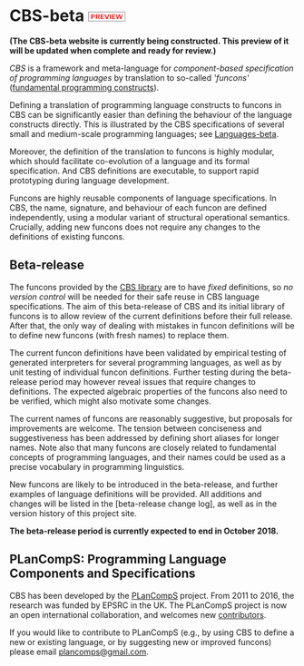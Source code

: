 CBS-beta ![PREVIEW](Funcons-beta/preview.png)
========

**(The CBS-beta website is currently being constructed. This preview of it**
**will be updated when complete and ready for review.)**

_CBS_ is a framework and meta-language for _component-based specification of
programming languages_ by translation to so-called _'funcons'_ 
([fundamental programming constructs]).

Defining a translation of programming language constructs to funcons in CBS can
be significantly easier than defining the behaviour of the language constructs
directly. This is illustrated by the CBS specifications of several small and
medium-scale programming languages; see [Languages-beta].

Moreover, the definition of the translation to funcons is highly modular, which
should facilitate co-evolution of a language and its formal specification. 
And CBS definitions are executable, to support rapid prototyping during
language development.

Funcons are highly reusable components of language specifications. In CBS, the 
name, signature, and behaviour of each funcon are defined independently, using
a modular variant of structural operational semantics. Crucially, adding new 
funcons does not require any changes to the definitions of existing funcons. 

Beta-release
------------

The funcons provided by the [CBS library] are to have *fixed* definitions, so 
*no version control* will be needed for their safe reuse in CBS language 
specifications. The aim of this beta-release of CBS and its initial library of
funcons is to allow review of the current definitions before their full release.
After that, the only way of dealing with mistakes in funcon definitions will
be to define new funcons (with fresh names) to replace them.

The current funcon definitions have been validated by empirical testing of
generated interpreters for several programming languages, as well as by unit
testing of individual funcon definitions. Further testing during the
beta-release period may however reveal issues that require changes to
definitions. The expected algebraic properties of the funcons also need to be
verified, which might also motivate some changes.

The current names of funcons are reasonably suggestive, but proposals for 
improvements are welcome. The tension between conciseness and suggestiveness
has been addressed by defining short aliases for longer names. Note also that
many funcons are closely related to fundamental concepts of programming
languages, and their names could be used as a precise vocabulary in
programming linguistics.

New funcons are likely to be introduced in the beta-release, and further
examples of language definitions will be provided. All additions and changes
will be listed in the [beta-release change log], as well as in the version
history of this project site.

**The beta-release period is currently expected to end in October 2018.**


PLanCompS: Programming Language Components and Specifications
----------

CBS has been developed by the [PLanCompS] project. From 2011 to 2016, the research
was funded by EPSRC in the UK. The PLanCompS project is now an open international
collaboration, and welcomes new [contributors]. 

If you would like to contribute to PLanCompS (e.g., by using CBS to define a new
or existing language, or by suggesting new or improved funcons) please email 
plancomps@gmail.com.

[Fundamental programming constructs]: Funcons-beta/index.md

[Languages-beta]: Languages-beta/index.md

[CBS library]: Funcons-beta/Funcons-Index/index.html

[PLanCompS]: http://plancomps.org

[Contributors]: Contributors.md
